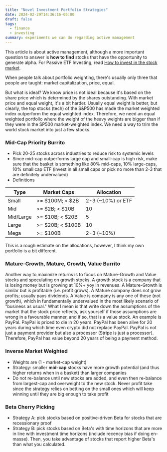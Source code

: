 ```yaml
---
title: "Novel Investment Portfolio Strategies"
date: 2024-02-29T14:36:16-05:00
draft: false
tags:
  - finance
  - investing
summary: experiments we can do regarding active management
---
```


This article is about active management, although a more important question to answer is **how to find** stocks that have the opportunity to generate alpha. For Passive ETF Investing, read [How to invest in the stock market](/posts/how-to-invest-in-the-stock-market#passive-etf-Investing).

When people talk about portfolio weighting, there's usually only three that people are taught: market capitalization, price, equal.

But what is ideal? We know price is not ideal because it's based on the share price which is determined by the shares outstanding. With market price and equal weight, it's a bit harder. Usually equal weight is better, but clearly, the top stocks (tech) of the S&P500 has made the market weighted index outperform the equal weighted index. Therefore, we need an equal weighted portfolio where the weight of the heavy weights are bigger than if they were in the SP500 market-weighted index. We need a way to trim the world stock market into just a few stocks.

### Mid-Cap Priority Burrito

- Pick 20-25 stocks across industries to reduce risk to systemic levels
- Since mid-cap outperforms large cap and small-cap is high risk, make sure that the basket is something like 80% mid-caps, 10% large-caps, 10% small cap ETF (invest in all small caps or pick no more than 2-3 that are definitely undervalued)
- Definitions

Type | Market Caps | Allocation
------ | ----------------- | -------------
Small | >= $100M; < $2B | 2-3 (~10%) or ETF
Mid | >= $2B; < $10B | 10
Mid/Large | >= $10B; < $20B | 5
Large | >= $20B; < $100B | 10
Mega | >= $100B | 2-3 (~10%)

This is a rough estimate on the allocations, however, I think my own portfolio is a bit different.

### Mature-Growth, Mature, Growth, Value Burrito

Another way to maximize returns is to focus on Mature-Growth and Value stocks and speculating on growth stocks. A growth stock is a company that is losing money but is growing at 10%+ yoy in revenues. A Mature-Growth is similar but is profitable (i.e. profit grows). A Mature company does not grow profits; usually pays dividends. A Value is company is any one of these (not growth), which in fundamentally undervalued in the most likely scenario of "business as usual." What I mean is that write down the assumptions of the market that the stock price reflects, ask yourself if those assumptions are wrong in a favourable manner, and if so, that is a value stock. An example is PayPal. PayPal is priced to die in 20 years. PayPal has been alive for 20 years during which time even crypto did not replace PayPal. PayPal is not just a payment provider but also a processor (Stripe is just a processor). Therefore, PayPal has value beyond 20 years of being a payment method.

### Inverse Market Weighted

- Weights are (1 - market-cap weight)
- Strategy: smaller **mid-cap** stocks have more growth potential (and thus higher returns when in a basket) than larger companies
- Do not re-balance until new stocks are added, and even then re-balance from largest-cap and overweight to the new stock. Never profit take since the strategy relies on betting on the small ones which will keep winning until they are big enough to take profit

### Beta Cherry Picking

- Strategy A: pick stocks based on positive-driven Beta for stocks that are recessionary proof
- Strategy B: pick stocks based on Beta's with time horizons that are more in line with investment time horizons (include recency bias if doing en-masse). Then, you take advantage of stocks that report higher Beta's than what you calculated.

